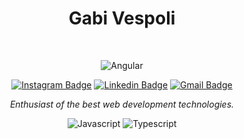 <h1 align="center">Gabi Vespoli</h1>
<div align="center">
<br/>

![Angular](https://img.shields.io/badge/frontend%20developer-b10026?style=for-the-badge&logo=angular)
<br/>

[![Instagram Badge](https://img.shields.io/badge/-@gabihvespoli-004F4F?style=flat-square&labelColor=004F4F&logo=instagram&logoColor=00DDDD&link=www.instagram.com/gabihvespoli/)](www.instagram.com/gabihvespoli/)
[![Linkedin Badge](https://img.shields.io/badge/-Gabriela%20Vespoli-004F4F?style=flat-square&logo=Linkedin&logoColor=00DDDD&link=https://www.linkedin.com/in/gabihvespoli/)](https://www.linkedin.com/in/gabihvespoli/)
[![Gmail Badge](https://img.shields.io/badge/-gabiat3@hotmail.com-004F4F?style=flat-square&logo=Gmail&logoColor=00DDDD&link=mailto:gabiat3@hotmail.com)](mailto:gabiat3@hotmail.com)

<em>Enthusiast of the best web development technologies.</em>
<br/>

![Javascript](https://img.shields.io/badge/javascript-black?style=for-the-badge&logo=javascript)
![Typescript](https://img.shields.io/badge/typescript-black?style=for-the-badge&logo=typescript)

</div>
